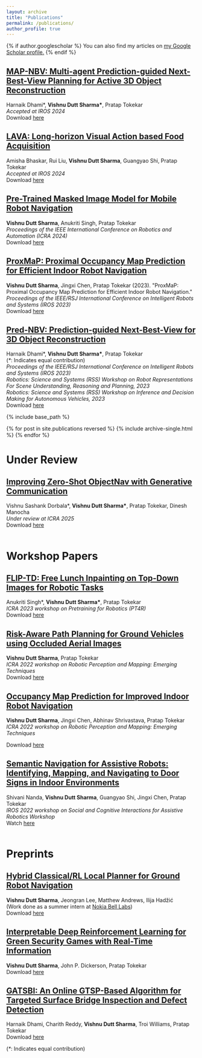```yaml
---
layout: archive
title: "Publications"
permalink: /publications/
author_profile: true
---
```


{% if author.googlescholar %}
  You can also find my articles on <u><a href="{{author.googlescholar}}">my Google Scholar profile</a>.</u>
{% endif %}

## **[MAP-NBV: Multi-agent Prediction-guided Next-Best-View Planning for Active 3D Object Reconstruction](https://raaslab.org/projects/MAPNBV/)**<br/>
Harnaik Dhami*, <b>Vishnu Dutt Sharma*</b>, Pratap Tokekar<br/>
<i>Accepted at IROS 2024</i>
<br/>
Download [here](https://arxiv.org/pdf/2307.04004.pdf)

## **[LAVA: Long-horizon Visual Action based Food Acquisition](https://raaslab.org/projects/RoboSpoon/)**<br/>
Amisha Bhaskar, Rui Liu, <b>Vishnu Dutt Sharma</b>, Guangyao Shi, Pratap Tokekar<br/>
<i>Accepted at IROS 2024</i>
<br/>
Download [here](https://arxiv.org/pdf/2403.12876)


## **[Pre-Trained Masked Image Model for Mobile Robot Navigation](https://raaslab.org/projects/MIM4Robots/)**<br/>
<b>Vishnu Dutt Sharma</b>, Anukriti Singh, Pratap Tokekar<br/>
<i>Proceedings of the IEEE International Conference on Robotics and Automation (ICRA 2024)</i>
<br/>
Download [here](https://raaslab.org/pubs/sharma2023pretrained.pdf)

## **[ProxMaP: Proximal Occupancy Map Prediction for Efficient Indoor Robot Navigation](https://raaslab.org/projects/ProxMaP/)**<br/>
<b>Vishnu Dutt Sharma</b>, Jingxi Chen, Pratap Tokekar (2023). "ProxMaP: Proximal Occupancy Map Prediction for Efficient Indoor Robot Navigation."<br/>
<i>Proceedings of the IEEE/RSJ International Conference on Intelligent Robots and Systems (IROS 2023)</i>
<br/>
Download [here](https://arxiv.org/pdf/2203.04177.pdf)


## **[Pred-NBV: Prediction-guided Next-Best-View for 3D Object Reconstruction](https://raaslab.org/projects/PredNBV/)**<br/>
Harnaik Dhami*, <b>Vishnu Dutt Sharma*</b>, Pratap Tokekar<br/>
(<i>*</i>: Indicates equal contribution)<br/>
<i>Proceedings of the IEEE/RSJ International Conference on Intelligent Robots and Systems (IROS 2023)</i><br/>
<i>Robotics: Science and Systems (RSS) Workshop on Robot Representations For Scene Understanding, Reasoning and Planning, 2023</i><br/>
<i>Robotics: Science and Systems (RSS) Workshop on Inference and Decision Making for Autonomous Vehicles, 2023</i>
<br/>
Download [here](https://arxiv.org/pdf/2304.11465.pdf)

{% include base_path %}

{% for post in site.publications reversed %}
  {% include archive-single.html %}
{% endfor %}

# Under Review
## **[Improving Zero-Shot ObjectNav with Generative Communication](https://gamma.umd.edu/gencomm/index.html)**<br/>
Vishnu Sashank Dorbala*, <b>Vishnu Dutt Sharma*</b>, Pratap Tokekar, Dinesh Manocha<br/>
<i>Under review at ICRA 2025</i><br/>
Download [here](https://arxiv.org/pdf/2408.01877)<br/><br/>

# Workshop Papers

## **[FLIP-TD: Free Lunch Inpainting on Top-Down Images for Robotic Tasks](https://raaslab.org/projects/FLIP-TD/)**<br/>
Anukriti Singh*, <b>Vishnu Dutt Sharma*</b>, Pratap Tokekar<br/>
<i>ICRA 2023 workshop on Pretraining for Robotics (PT4R)</i>
<br/>
Download [here](https://openreview.net/pdf?id=7c0WHyETaHC)

## **[Risk-Aware Path Planning for Ground Vehicles using Occluded Aerial Images](https://arxiv.org/abs/2104.11709)**<br/>
<b>Vishnu Dutt Sharma</b>, Pratap Tokekar<br/>
<i>ICRA 2022 workshop on Robotic Perception and Mapping: Emerging Techniques</i>
<br/>
Download [here](https://arxiv.org/pdf/2104.11709.pdf)

## **[Occupancy Map Prediction for Improved Indoor Robot Navigation](https://arxiv.org/abs/2203.04177)**<br/>
<b>Vishnu Dutt Sharma</b>, Jingxi Chen, Abhinav Shrivastava, Pratap Tokekar<br/> 
<i>ICRA 2022 workshop on Robotic Perception and Mapping: Emerging Techniques</i>
<br/>

Download [here](https://arxiv.org/pdf/2203.04177.pdf)

## **[Semantic Navigation for Assistive Robots: Identifying, Mapping, and Navigating to Door Signs in Indoor Environments](https://sciar-workshop.github.io/presentations/)**<br/>
Shivani Nanda, <b>Vishnu Dutt Sharma</b>, Guangyao Shi, Jingxi Chen, Pratap Tokekar<br/>
<i>IROS 2022 workshop on Social and Cognitive Interactions for Assistive Robotics Workshop</i><br/>
Watch [here](https://www.youtube.com/watch?v=hRoSkvnDb0Y)<br/><br/>

# Preprints

## **[Hybrid Classical/RL Local Planner for Ground Robot Navigation](https://arxiv.org/abs/2410.03066)**<br/>
<b>Vishnu Dutt Sharma</b>, Jeongran Lee, Matthew Andrews, Ilija Hadžić<br/>
(Work done as a summer intern at [Nokia Bell Labs](https://www.bell-labs.com/))<br/>
Download [here](https://arxiv.org/pdf/2410.03066)
<br/>

## **[Interpretable Deep Reinforcement Learning for Green Security Games with Real-Time Information](https://arxiv.org/abs/2211.04987)**
<b>Vishnu Dutt Sharma</b>, John P. Dickerson, Pratap Tokekar
<br/>
Download [here](https://arxiv.org/pdf/2211.04987.pdf)

## **[GATSBI: An Online GTSP-Based Algorithm for Targeted Surface Bridge Inspection and Defect Detection](https://arxiv.org/abs/2406.16625)**
Harnaik Dhami, Charith Reddy, <b>Vishnu Dutt Sharma</b>, Troi Williams, Pratap Tokekar<br/>
Download [here](https://arxiv.org/pdf/2406.16625)


(<i>*</i>: Indicates equal contribution)<br/>
